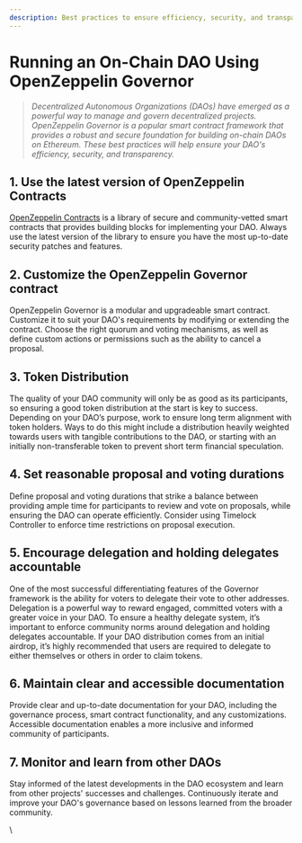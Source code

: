 ```yaml
---
description: Best practices to ensure efficiency, security, and transparency.
---
```


# Running an On-Chain DAO Using OpenZeppelin Governor

> _Decentralized Autonomous Organizations (DAOs) have emerged as a powerful way to manage and govern decentralized projects. OpenZeppelin Governor is a popular smart contract framework that provides a robust and secure foundation for building on-chain DAOs on Ethereum. These best practices will help ensure your DAO's efficiency, security, and transparency._

## 1. Use the latest version of OpenZeppelin Contracts

[OpenZeppelin Contracts](https://www.openzeppelin.com/contracts) is a library of secure and community-vetted smart contracts that provides building blocks for implementing your DAO. Always use the latest version of the library to ensure you have the most up-to-date security patches and features.

## 2. Customize the OpenZeppelin Governor contract

OpenZeppelin Governor is a modular and upgradeable smart contract. Customize it to suit your DAO's requirements by modifying or extending the contract. Choose the right quorum and voting mechanisms, as well as define custom actions or permissions such as the ability to cancel a proposal.&#x20;

## 3. Token Distribution

The quality of your DAO community will only be as good as its participants, so ensuring a good token distribution at the start is key to success. Depending on your DAO’s purpose, work to ensure long term alignment with token holders. Ways to do this might include a distribution heavily weighted towards users with tangible contributions to the DAO, or starting with an initially non-transferable token to prevent short term financial speculation.

## 4. Set reasonable proposal and voting durations

Define proposal and voting durations that strike a balance between providing ample time for participants to review and vote on proposals, while ensuring the DAO can operate efficiently. Consider using Timelock Controller to enforce time restrictions on proposal execution.

## 5. Encourage delegation and holding delegates accountable

One of the most successful differentiating features of the Governor framework is the ability for voters to delegate their vote to other addresses. Delegation is a powerful way to reward engaged, committed voters with a greater voice in your DAO.  To ensure a healthy delegate system, it’s important to enforce community norms around delegation and holding delegates accountable. If your DAO distribution comes from an initial airdrop, it’s highly recommended that users are required to delegate to either themselves or others in order to claim tokens.&#x20;

## 6. Maintain clear and accessible documentation

Provide clear and up-to-date documentation for your DAO, including the governance process, smart contract functionality, and any customizations. Accessible documentation enables a more inclusive and informed community of participants.

## 7. Monitor and learn from other DAOs

Stay informed of the latest developments in the DAO ecosystem and learn from other projects' successes and challenges. Continuously iterate and improve your DAO's governance based on lessons learned from the broader community.

\

